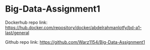 # Big-Data-Assignment1

Dockerhub repo link: https://hub.docker.com/repository/docker/abdelrahmanlotfy/bd-a1-last/general

Github repo link: https://github.com/Warz1154/Big-Data-Assignment1
